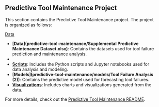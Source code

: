 ## Predictive Tool Maintenance Project

This section contains the Predictive Tool Maintenance project. The project is organized as follows:

[Data](predictive-tool-maintenance/Supplemental%20Predictive%20Maintenance%20Dataset.xlsx)





- **[Data](predictive-tool-maintenance/Supplemental Predictive Maintenance Dataset.xlsx)**: Contains the datasets used for tool failure prediction and maintenance analysis.
- 
- **[Scripts](predictive-tool-maintenance/scripts/)**: Includes the Python scripts and Jupyter notebooks used for data analysis and modeling.
- **[Models](predictive-tool-maintenance/models/Tool Failure Analysis (2))**: Contains the predictive model used for forecasting tool failures.
- **[Visualizations](predictive-tool-maintenance/visualizations/)**: Includes charts and visualizations generated from the data.

For more details, check out the [Predictive Tool Maintenance README](predictive-tool-maintenance/README.md).

